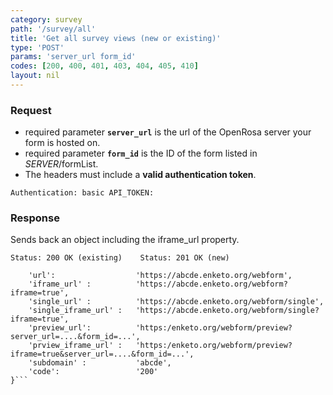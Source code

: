 ```yaml
---
category: survey
path: '/survey/all'
title: 'Get all survey views (new or existing)'
type: 'POST'
params: 'server_url form_id'
codes: [200, 400, 401, 403, 404, 405, 410]
layout: nil
---
```


### Request

* required parameter **`server_url`** is the url of the OpenRosa server your form is hosted on.
* required parameter **`form_id`** is the ID of the form listed in _SERVER_/formList.
* The headers must include a **valid authentication token**.

```Authentication: basic API_TOKEN:```

### Response

Sends back an object including the iframe_url property.

```Status: 200 OK (existing)    Status: 201 OK (new)```
```{
    'url':                  'https://abcde.enketo.org/webform',
    'iframe_url' :          'https://abcde.enketo.org/webform?iframe=true',
    'single_url' :          'https://abcde.enketo.org/webform/single',
    'single_iframe_url' :   'https://abcde.enketo.org/webform/single?iframe=true',
    'preview_url':          'https:/enketo.org/webform/preview?server_url=....&form_id=...',
    'prview_iframe_url' :   'https:/enketo.org/webform/preview?iframe=true&server_url=....&form_id=...',
    'subdomain' :           'abcde',
    'code':                 '200'
}```